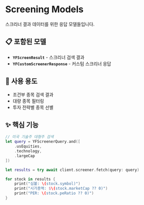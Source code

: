 # Screening Models

스크리너 결과 데이터를 위한 응답 모델들입니다.

## 📋 포함된 모델

- **`YFScreenResult`** - 스크리너 검색 결과
- **`YFCustomScreenerResponse`** - 커스텀 스크리너 응답

## 🎯 사용 용도

- 조건부 종목 검색 결과
- 대량 종목 필터링
- 투자 전략별 종목 선별

## ✨ 핵심 기능

```swift
// 미국 기술주 대형주 검색
let query = YFScreenerQuery.and([
    .usEquities,
    .technology, 
    .largeCap
])

let results = try await client.screener.fetch(query: query)

for stock in results {
    print("심볼: \(stock.symbol)")
    print("시가총액: $\(stock.marketCap ?? 0)")
    print("PER: \(stock.peRatio ?? 0)")
}
```